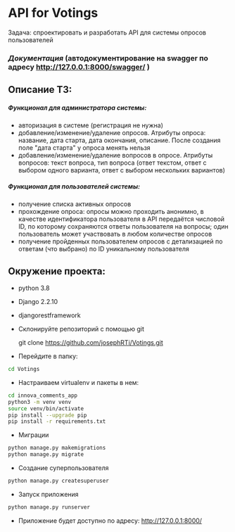# API for Votings
Задача: спроектировать и разработать API для системы опросов пользователей

### _Документация_ (автодокументирование на swagger по адресу http://127.0.0.1:8000/swagger/ )

## Описание ТЗ:

##### _Функционал для администратора системы:_
- авторизация в системе (регистрация не нужна)
- добавление/изменение/удаление опросов. Атрибуты опроса: название, дата старта, дата окончания, описание. После создания поле "дата старта" у опроса менять нельзя
- добавление/изменение/удаление вопросов в опросе. Атрибуты вопросов: текст вопроса, тип вопроса (ответ текстом, ответ с выбором одного варианта, ответ с выбором нескольких вариантов)

##### _Функционал для пользователей системы:_
- получение списка активных опросов
- прохождение опроса: опросы можно проходить анонимно, в качестве идентификатора пользователя в API передаётся числовой ID, по которому сохраняются ответы пользователя на вопросы; один пользователь может участвовать в любом количестве опросов
- получение пройденных пользователем опросов с детализацией по ответам (что выбрано) по ID уникальному пользователя


## Окружение проекта:
  * python 3.8
  * Django 2.2.10
  * djangorestframework

* Склонируйте репозиторий с помощью git

    git clone https://github.com/josephRTi/Votings.git
    
* Перейдите в папку:
```bash
cd Votings
```
* Настраиваем virtualenv и пакеты в нем:
```bash
cd innova_comments_app
python3 -m venv venv
source venv/bin/activate
pip install --upgrade pip
pip install -r requirements.txt
```

* Миграции
```bash
python manage.py makemigrations
python manage.py migrate
```
* Создание суперпользователя
```bash
python manage.py createsuperuser
```
* Запуск приложения
```bash
python manage.py runserver
```
* Приложение будет доступно по адресу: http://127.0.0.1:8000/

